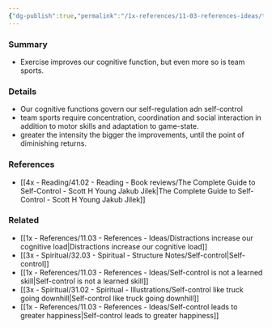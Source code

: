 ```yaml
---
{"dg-publish":true,"permalink":"/1x-references/11-03-references-ideas/team-sports-are-good-for-self-control/","title":"Team sports are good for self-control","dgShowBacklinks":false}
---
```



### Summary
- Exercise improves our cognitive function, but even more so is team sports.

### Details
- Our cognitive functions govern our self-regulation adn self-control
- team sports require concentration, coordination and social interaction in addition to motor skills and adaptation to game-state.
- greater the intensity the bigger the improvements, until the point of diminishing returns.

### References
- [[4x - Reading/41.02 - Reading - Book reviews/The Complete Guide to Self-Control - Scott H Young Jakub Jilek\|The Complete Guide to Self-Control - Scott H Young Jakub Jilek]]

### Related
- [[1x - References/11.03 - References - Ideas/Distractions increase our cognitive load\|Distractions increase our cognitive load]]
- [[3x - Spiritual/32.03 - Spiritual - Structure Notes/Self-control\|Self-control]]
- [[1x - References/11.03 - References - Ideas/Self-control is not a learned skill\|Self-control is not a learned skill]]
- [[3x - Spiritual/31.02 - Spiritual - Illustrations/Self-control like truck going downhill\|Self-control like truck going downhill]]
- [[1x - References/11.03 - References - Ideas/Self-control leads to greater happiness\|Self-control leads to greater happiness]]
